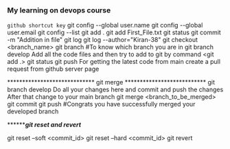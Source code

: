 ### My learning on devops course

`github shortcut key`
git config --global user.name
git config --global user.email
git config --list
git add .
git add First_File.txt
git status
git commit -m "Addition in file"
git log
git log --author="Kiran-38"
git checkout <branch_name>
git branch                   #To know which branch you are in
git branch develop
Add all the code files and then try to add to git by command <git add .>
git status 
git push
For getting the latest code from main create a pull request from github server page



***************************** git merge ***************************
git branch develop
Do all your changes here and commit and push the changes
After that change to your main branch 
git merge <branch_to_be_merged>
git commit
git push #Congrats you have successfully merged your developed branch

***************************git reset and revert*********************

git reset –soft <commit_id>
git reset –hard <commit_id>
git revert 
